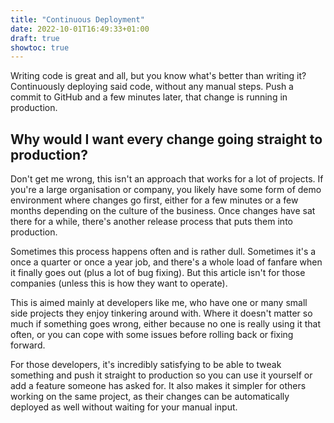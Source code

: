 ```yaml
---
title: "Continuous Deployment"
date: 2022-10-01T16:49:33+01:00
draft: true
showtoc: true
---
```


Writing code is great and all, but you know what's better than writing it?
Continuously deploying said code, without any manual steps. Push a commit to
GitHub and a few minutes later, that change is running in production.

## Why would I want every change going straight to production?

Don't get me wrong, this isn't an approach that works for a lot of projects. If
you're a large organisation or company, you likely have some form of demo
environment where changes go first, either for a few minutes or a few months
depending on the culture of the business. Once changes have sat there for a
while, there's another release process that puts them into production.

Sometimes this process happens often and is rather dull. Sometimes it's a once
a quarter or once a year job, and there's a whole load of fanfare when it
finally goes out (plus a lot of bug fixing). But this article isn't for those
companies (unless this is how they want to operate).

This is aimed mainly at developers like me, who have one or many small side
projects they enjoy tinkering around with. Where it doesn't matter so much if
something goes wrong, either because no one is really using it that often, or
you can cope with some issues before rolling back or fixing forward.

For those developers, it's incredibly satisfying to be able to tweak something
and push it straight to production so you can use it yourself or add a feature
someone has asked for. It also makes it simpler for others working on the same
project, as their changes can be automatically deployed as well without waiting
for your manual input.
